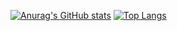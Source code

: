 [![Anurag's GitHub stats](https://github-readme-stats.vercel.app/api?username=itzJoJax)](https://github.com/anuraghazra/github-readme-stats)
[![Top Langs](https://github-readme-stats.vercel.app/api/top-langs/?username=itzJoJax)](https://github.com/anuraghazra/github-readme-stats)
